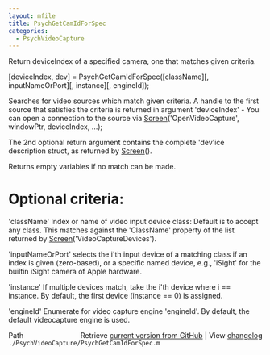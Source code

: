 ```yaml
---
layout: mfile
title: PsychGetCamIdForSpec
categories:
  - PsychVideoCapture
---
```


Return deviceIndex of a specified camera, one that matches given criteria.

\[deviceIndex, dev\] = PsychGetCamIdForSpec\(\[className\]\[, inputNameOrPort\]\[, instance\]\[, engineId\]\);

Searches for video sources which match given criteria. A handle to the
first source that satisfies the criteria is returned in argument
'deviceIndex' \- You can open a connection to the source via
[Screen](/docs/Screen)\('OpenVideoCapture', windowPtr, deviceIndex, ...\);

The 2nd optional return argument contains the complete 'dev'ice
description struct, as returned by [Screen](/docs/Screen)\(\).

Returns empty variables if no match can be made.

# Optional criteria:

'className' Index or name of video input device class: Default is to
accept any class. This matches against the 'ClassName' property of the
list returned by [Screen](/docs/Screen)\('VideoCaptureDevices'\).

'inputNameOrPort' selects the i'th input device of a matching class if an
index is given \(zero\-based\), or a specific named device, e.g., 'iSight'
for the builtin iSight camera of Apple hardware.

'instance' If multiple devices match, take the i'th device where i ==
instance. By default, the first device \(instance == 0\) is assigned.

'engineId' Enumerate for video capture engine 'engineId'. By default, the
default videocapture engine is used.



<div class="code_header" style="text-align:right;">
  <span style="float:left;">Path&nbsp;&nbsp;</span> <span class="counter">Retrieve <a href=
  "https://raw.github.com/Psychtoolbox-3/Psychtoolbox-3/beta/./PsychVideoCapture/PsychGetCamIdForSpec.m">current version from GitHub</a> | View <a href=
  "https://github.com/Psychtoolbox-3/Psychtoolbox-3/commits/beta/./PsychVideoCapture/PsychGetCamIdForSpec.m">changelog</a></span>
</div>
<div class="code">
  <code>./PsychVideoCapture/PsychGetCamIdForSpec.m</code>
</div>
